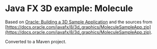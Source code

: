 # Java FX 3D example: Molecule

Based on [Oracle: Building a 3D Sample Application](https://docs.oracle.com/javafx/8/3d_graphics/sampleapp.htm)
and the sources from [https://docs.oracle.com/javafx/8/3d_graphics/MoleculeSampleApp.zip](https://docs.oracle.com/javafx/8/3d_graphics/MoleculeSampleApp.zip). 

Converted to a Maven project.

